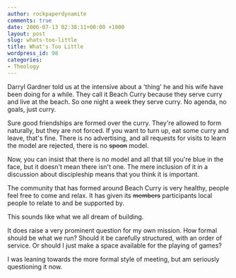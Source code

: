 ```yaml
---
author: rockpaperdynamite
comments: true
date: 2006-07-13 02:38:11+00:00 +1000
layout: post
slug: whats-too-little
title: What's Too Little
wordpress_id: 98
categories:
- Theology
---
```


Darryl Gardner told us at the intensive about a 'thing' he and his wife have been doing for a while. They call it Beach Curry because they serve curry and live at the beach. So one night a week they serve curry. No agenda, no goals, just curry.

Sure good friendships are formed over the curry. They're allowed to form naturally, but they are not forced. If you want to turn up, eat some curry and leave, that's fine. There is no advertising, and all requests for visits to learn the model are rejected, there is no <strike>spoon</strike> model.<!-- more -->

Now, you can insist that there is no model and all that till you're blue in the face, but it doesn't mean there isn't one. The mere inclusion of it in a discussion about discipleship means that you think it is important.

The community that has formed around Beach Curry is very healthy, people feel free to come and relax. It has given its <strike>members</strike> participants local people to relate to and be supported by.

This sounds like what we all dream of building.

It does raise a very prominent question for my own mission. How formal should be what we run? Should it be carefully structured, with an order of service. Or should I just make a space available for the playing of games?

I was leaning towards the more formal style of meeting, but am seriously questioning it now.
